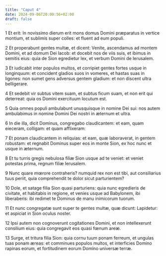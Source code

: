 ```yaml
---
title: "Caput 4"
date: 2024-09-06T20:00:56+02:00
draft: false
---
```



1 Et erit: In novissimo dierum erit mons domus Domini præparatus in vertice montium, et sublimis super colles: et fluent ad eum populi.

2 Et properabunt gentes multæ, et dicent: Venite, ascendamus ad montem Domini, et ad domum Dei Iacob: et docebit nos de viis suis, et ibimus in semitis eius: quia de Sion egredietur lex, et verbum Domini de Ierusalem.

3 Et iudicabit inter populos multos, et corripiet gentes fortes usque in longinquum: et concident gladios suos in vomeres, et hastas suas in ligones: non sumet gens adversus gentem gladium: et non discent ultra belligerare.

4 Et sedebit vir subtus vitem suam, et subtus ficum suam, et non erit qui deterreat: quia os Domini exercituum locutum est.

5 Quia omnes populi ambulabunt unusquisque in nomine Dei sui: nos autem ambulabimus in nomine Domini Dei nostri in æternum et ultra.

6 In die illa, dicit Dominus, congregabo claudicantem: et eam, quam eieceram, colligam: et quam afflixeram:

7 Et ponam claudicantem in reliquias: et eam, quæ laboraverat, in gentem robustam: et regnabit Dominus super eos in monte Sion, ex hoc nunc et usque in æternum.

8 Et tu turris gregis nebulosa filiæ Sion usque ad te veniet: et veniet potestas prima, regnum filiæ Ierusalem.

9 Nunc quare mœrore contraheris? numquid rex non est tibi, aut consiliarius tuus periit, quia comprehendit te dolor sicut parturientem?

10 Dole, et satage filia Sion quasi parturiens: quia nunc egredieris de civitate, et habitabis in regione, et venies usque ad Babylonem, ibi liberaberis: ibi redimet te Dominus de manu inimicorum tuorum.

11 Et nunc congregatæ sunt super te gentes multæ, quæ dicunt: Lapidetur: et aspiciat in Sion oculus noster.

12 Ipsi autem non cognoverunt cogitationes Domini, et non intellexerunt consilium eius: quia congregavit eos quasi fœnum areæ.

13 Surge, et tritura filia Sion: quia cornu tuum ponam ferreum, et ungulas tuas ponam æreas: et comminues populos multos, et interficies Domino rapinas eorum, et fortitudinem eorum Domino universæ terræ.

